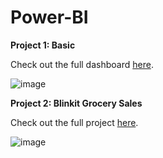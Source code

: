 # Power-BI
**Project 1: Basic**

Check out the full dashboard [here](https://app.powerbi.com/reportEmbed?reportId=18d956e1-460f-4820-b099-4915b1a64550&autoAuth=true&ctid=65df6988-476e-454d-9c40-393bbe68634a).

![image](https://github.com/user-attachments/assets/a6cd4e02-0d7b-4b8a-9427-8b24509aa513)


**Project 2: Blinkit Grocery Sales**

Check out the full project [here](https://app.powerbi.com/reportEmbed?reportId=c0e1ac82-1086-4cc8-bd07-ae85e50febea&autoAuth=true&ctid=65df6988-476e-454d-9c40-393bbe68634a).

![image](https://github.com/user-attachments/assets/eef85043-c434-4189-9eca-41edeada0b8e)



